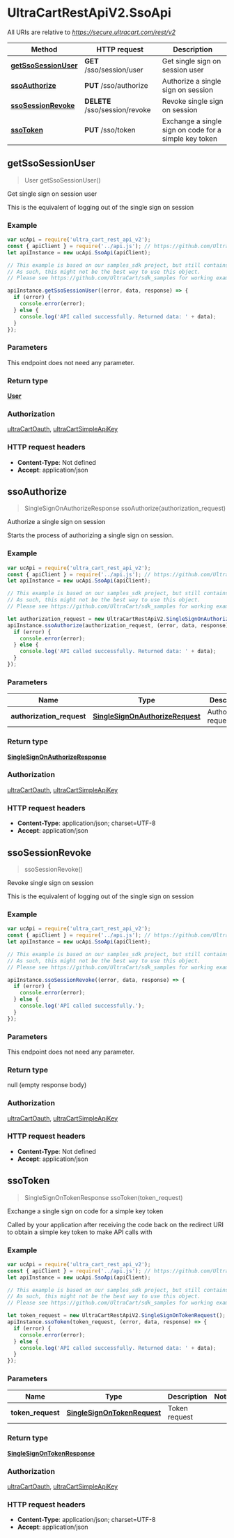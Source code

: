 # UltraCartRestApiV2.SsoApi

All URIs are relative to *https://secure.ultracart.com/rest/v2*

Method | HTTP request | Description
------------- | ------------- | -------------
[**getSsoSessionUser**](SsoApi.md#getSsoSessionUser) | **GET** /sso/session/user | Get single sign on session user
[**ssoAuthorize**](SsoApi.md#ssoAuthorize) | **PUT** /sso/authorize | Authorize a single sign on session
[**ssoSessionRevoke**](SsoApi.md#ssoSessionRevoke) | **DELETE** /sso/session/revoke | Revoke single sign on session
[**ssoToken**](SsoApi.md#ssoToken) | **PUT** /sso/token | Exchange a single sign on code for a simple key token



## getSsoSessionUser

> User getSsoSessionUser()

Get single sign on session user

This is the equivalent of logging out of the single sign on session 

### Example

```javascript
var ucApi = require('ultra_cart_rest_api_v2');
const { apiClient } = require('../api.js'); // https://github.com/UltraCart/sdk_samples/blob/master/javascript/api.js
let apiInstance = new ucApi.SsoApi(apiClient);

// This example is based on our samples_sdk project, but still contains auto-generated content from our sdk generators.
// As such, this might not be the best way to use this object.
// Please see https://github.com/UltraCart/sdk_samples for working examples.

apiInstance.getSsoSessionUser((error, data, response) => {
  if (error) {
    console.error(error);
  } else {
    console.log('API called successfully. Returned data: ' + data);
  }
});
```

### Parameters

This endpoint does not need any parameter.

### Return type

[**User**](User.md)

### Authorization

[ultraCartOauth](../README.md#ultraCartOauth), [ultraCartSimpleApiKey](../README.md#ultraCartSimpleApiKey)

### HTTP request headers

- **Content-Type**: Not defined
- **Accept**: application/json


## ssoAuthorize

> SingleSignOnAuthorizeResponse ssoAuthorize(authorization_request)

Authorize a single sign on session

Starts the process of authorizing a single sign on session. 

### Example

```javascript
var ucApi = require('ultra_cart_rest_api_v2');
const { apiClient } = require('../api.js'); // https://github.com/UltraCart/sdk_samples/blob/master/javascript/api.js
let apiInstance = new ucApi.SsoApi(apiClient);

// This example is based on our samples_sdk project, but still contains auto-generated content from our sdk generators.
// As such, this might not be the best way to use this object.
// Please see https://github.com/UltraCart/sdk_samples for working examples.

let authorization_request = new UltraCartRestApiV2.SingleSignOnAuthorizeRequest(); // SingleSignOnAuthorizeRequest | Authorization request
apiInstance.ssoAuthorize(authorization_request, (error, data, response) => {
  if (error) {
    console.error(error);
  } else {
    console.log('API called successfully. Returned data: ' + data);
  }
});
```

### Parameters


Name | Type | Description  | Notes
------------- | ------------- | ------------- | -------------
 **authorization_request** | [**SingleSignOnAuthorizeRequest**](SingleSignOnAuthorizeRequest.md)| Authorization request | 

### Return type

[**SingleSignOnAuthorizeResponse**](SingleSignOnAuthorizeResponse.md)

### Authorization

[ultraCartOauth](../README.md#ultraCartOauth), [ultraCartSimpleApiKey](../README.md#ultraCartSimpleApiKey)

### HTTP request headers

- **Content-Type**: application/json; charset=UTF-8
- **Accept**: application/json


## ssoSessionRevoke

> ssoSessionRevoke()

Revoke single sign on session

This is the equivalent of logging out of the single sign on session 

### Example

```javascript
var ucApi = require('ultra_cart_rest_api_v2');
const { apiClient } = require('../api.js'); // https://github.com/UltraCart/sdk_samples/blob/master/javascript/api.js
let apiInstance = new ucApi.SsoApi(apiClient);

// This example is based on our samples_sdk project, but still contains auto-generated content from our sdk generators.
// As such, this might not be the best way to use this object.
// Please see https://github.com/UltraCart/sdk_samples for working examples.

apiInstance.ssoSessionRevoke((error, data, response) => {
  if (error) {
    console.error(error);
  } else {
    console.log('API called successfully.');
  }
});
```

### Parameters

This endpoint does not need any parameter.

### Return type

null (empty response body)

### Authorization

[ultraCartOauth](../README.md#ultraCartOauth), [ultraCartSimpleApiKey](../README.md#ultraCartSimpleApiKey)

### HTTP request headers

- **Content-Type**: Not defined
- **Accept**: application/json


## ssoToken

> SingleSignOnTokenResponse ssoToken(token_request)

Exchange a single sign on code for a simple key token

Called by your application after receiving the code back on the redirect URI to obtain a simple key token to make API calls with 

### Example

```javascript
var ucApi = require('ultra_cart_rest_api_v2');
const { apiClient } = require('../api.js'); // https://github.com/UltraCart/sdk_samples/blob/master/javascript/api.js
let apiInstance = new ucApi.SsoApi(apiClient);

// This example is based on our samples_sdk project, but still contains auto-generated content from our sdk generators.
// As such, this might not be the best way to use this object.
// Please see https://github.com/UltraCart/sdk_samples for working examples.

let token_request = new UltraCartRestApiV2.SingleSignOnTokenRequest(); // SingleSignOnTokenRequest | Token request
apiInstance.ssoToken(token_request, (error, data, response) => {
  if (error) {
    console.error(error);
  } else {
    console.log('API called successfully. Returned data: ' + data);
  }
});
```

### Parameters


Name | Type | Description  | Notes
------------- | ------------- | ------------- | -------------
 **token_request** | [**SingleSignOnTokenRequest**](SingleSignOnTokenRequest.md)| Token request | 

### Return type

[**SingleSignOnTokenResponse**](SingleSignOnTokenResponse.md)

### Authorization

[ultraCartOauth](../README.md#ultraCartOauth), [ultraCartSimpleApiKey](../README.md#ultraCartSimpleApiKey)

### HTTP request headers

- **Content-Type**: application/json; charset=UTF-8
- **Accept**: application/json

